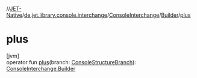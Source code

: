 //[JET-Native](../../../../index.md)/[de.jet.library.console.interchange](../../index.md)/[ConsoleInterchange](../index.md)/[Builder](index.md)/[plus](plus.md)

# plus

[jvm]\
operator fun [plus](plus.md)(branch: [ConsoleStructureBranch](../../-console-structure-branch/index.md)): [ConsoleInterchange.Builder](index.md)
